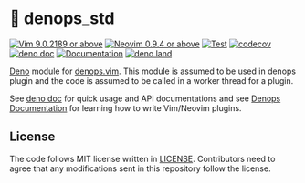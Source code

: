 # 🐜 denops_std

[![Vim 9.0.2189 or above](https://img.shields.io/badge/Vim-Support%209.0.2189-yellowgreen.svg?logo=vim)](https://github.com/vim/vim/tree/v9.0.2189)
[![Neovim 0.9.4 or above](https://img.shields.io/badge/Neovim-Support%200.9.4-yellowgreen.svg?logo=neovim&logoColor=white)](https://github.com/neovim/neovim/tree/v0.9.4)
[![Test](https://github.com/vim-denops/deno-denops-std/actions/workflows/test.yml/badge.svg)](https://github.com/vim-denops/deno-denops-std/actions/workflows/test.yml)
[![codecov](https://codecov.io/github/vim-denops/deno-denops-std/branch/main/graph/badge.svg?token=RKAZMUQ3D9)](https://codecov.io/github/vim-denops/deno-denops-std)
[![deno doc](https://doc.deno.land/badge.svg)](https://doc.deno.land/https/deno.land/x/denops_std/mod.ts)
[![Documentation](https://img.shields.io/badge/denops-Documentation-yellow.svg)](https://vim-denops.github.io/denops-documentation/)
[![deno land](http://img.shields.io/badge/available%20on-deno.land/x/denops__std-lightgrey.svg?logo=deno)](https://deno.land/x/denops_std)

[Deno][deno] module for [denops.vim][denops.vim]. This module is assumed to be
used in denops plugin and the code is assumed to be called in a worker thread
for a plugin.

See [deno doc](https://doc.deno.land/https/deno.land/x/denops_std/mod.ts) for
quick usage and API documentations and see
[Denops Documentation](https://vim-denops.github.io/denops-documentation/) for
learning how to write Vim/Neovim plugins.

[deno]: https://deno.land/
[denops.vim]: https://github.com/vim-denops/denops.vim

## License

The code follows MIT license written in [LICENSE](./LICENSE). Contributors need
to agree that any modifications sent in this repository follow the license.

